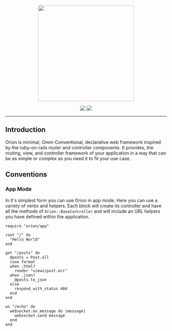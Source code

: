 <p align="center"><img src="https://raw.githubusercontent.com/obsidian/orion/v3.0.0-dev/orion-banner.svg" width="300"></p>

<p align="center">
  <img src="https://travis-ci.org/obsidian/orion.svg?branch=master" />
  <img src="https://img.shields.io/github/tag/obsidian/orion.svg?v=1" />
</p>

<hr />

## Introduction

Orion is minimal, Omni-Conventional, declarative web framework inspired by the ruby-on-rails router and controller components. It provides, the routing, view, and controller framework of your application in a way that can be as simple or complex as you need it to fit your use case.

## Conventions

### App Mode

In it's simplest form you can use Orion in app mode. Here you can use a variety of verbs and helpers. Each block will create its controller and have all the methods of `Orion::BaseController` and will include an URL helpers you have defined within the application.

```crystal
require "orion/app"

root "/" do
  "Hello World"
end

get "/posts" do
  @posts = Post.all
  case format
  when .html?
    render "views/post.ecr"
  when .json?
    @posts.to_json
  else
    respond_with_status 404
  end
end

ws "/echo" do
  websocket.on_message do |message|
    websocket.send message
  end
end
```
